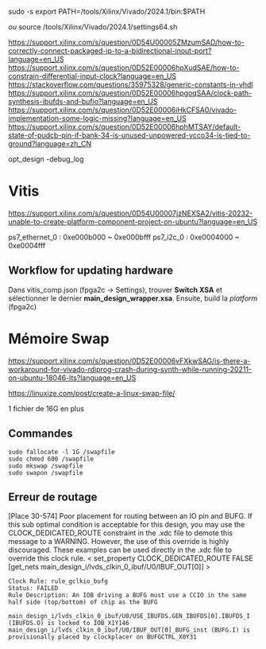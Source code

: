 

sudo -s
export PATH=/tools/Xilinx/Vivado/2024.1/bin:$PATH

*ou*
source /tools/Xilinx/Vivado/2024.1/settings64.sh

https://support.xilinx.com/s/question/0D54U00005ZMzumSAD/how-to-correctly-connect-packaged-ip-to-a-bidirectional-inout-port?language=en_US
https://support.xilinx.com/s/question/0D52E00006hpXudSAE/how-to-constrain-differential-input-clock?language=en_US
https://stackoverflow.com/questions/35975328/generic-constants-in-vhdl
https://support.xilinx.com/s/question/0D52E00006hpgoqSAA/clock-path-synthesis-ibufds-and-bufio?language=en_US
https://support.xilinx.com/s/question/0D52E00006iHkCFSA0/vivado-implementation-some-logic-missing?language=en_US
https://support.xilinx.com/s/question/0D52E00006hphMTSAY/default-state-of-pudcb-pin-if-bank-34-is-unused-unpowered-vcco34-is-tied-to-ground?language=zh_CN

opt_design -debug_log
# Vitis

https://support.xilinx.com/s/question/0D54U00007jzNEXSA2/vitis-20232-unable-to-create-platform-component-project-on-ubuntu?language=en_US

ps7_ethernet_0 : 0xe000b000 ~ 0xe000bfff
ps7_i2c_0 : 0xe0004000 ~ 0xe0004fff
## Workflow for updating hardware 

Dans vitis_comp.json (fpga2c -> Settings), trouver **Switch XSA** et sélectionner le dernier **main_design_wrapper.xsa**.
Ensuite, build la *platform* (fpga2c)
# Mémoire Swap

https://support.xilinx.com/s/question/0D52E00006vFXkwSAG/is-there-a-workaround-for-vivado-rdiprog-crash-during-synth-while-running-20211-on-ubuntu-18046-lts?language=en_US

https://linuxize.com/post/create-a-linux-swap-file/

1 fichier de 16G en plus

## Commandes

```
sudo fallocate -l 1G /swapfile
sudo chmod 600 /swapfile
sudo mkswap /swapfile
sudo swapon /swapfile

```

## Erreur de routage

\[Place 30-574\] Poor placement for routing between an IO pin and BUFG. If this sub optimal condition is acceptable for this design, you may use the CLOCK_DEDICATED_ROUTE constraint in the .xdc file to demote this message to a WARNING. However, the use of this override is highly discouraged. These examples can be used directly in the .xdc file to override this clock rule.
	< set_property CLOCK_DEDICATED_ROUTE FALSE [get_nets main_design_i/lvds_clkin_0_ibuf/U0/IBUF_OUT[0]] >

	Clock Rule: rule_gclkio_bufg
	Status: FAILED
	Rule Description: An IOB driving a BUFG must use a CCIO in the same half side (top/bottom) of chip as the BUFG

	main_design_i/lvds_clkin_0_ibuf/U0/USE_IBUFDS.GEN_IBUFDS[0].IBUFDS_I (IBUFDS.O) is locked to IOB_X1Y146
	main_design_i/lvds_clkin_0_ibuf/U0/IBUF_OUT[0]_BUFG_inst (BUFG.I) is provisionally placed by clockplacer on BUFGCTRL_X0Y31

